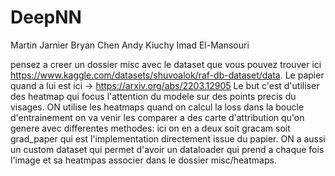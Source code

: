 # DeepNN
Martin Jarnier
Bryan Chen
Andy Kiuchy
Imad El-Mansouri

pensez a creer un dossier misc avec le dataset que vous pouvez trouver ici https://www.kaggle.com/datasets/shuvoalok/raf-db-dataset/data.
Le papier quand a lui est ici -> https://arxiv.org/abs/2203.12905
Le but c'est d'utiliser des heatmap qui focus l'attention du modele sur des points precis du visages. ON utilise les heatmaps quand on calcul la loss dans la boucle d'entrainement on va venir les comparer a des carte d'attribution qu'on genere avec differentes methodes: ici on en a deux soit gracam soit grad_paper qui est l'implementation directement issue du papier. ON a aussi un custom dataset qui permet d'avoir un dataloader qui prend a chaque fois l'image et sa heatmpas associer dans le dossier misc/heatmaps.

